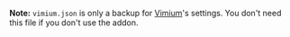 __Note:__ ```vimium.json``` is only a backup for [Vimium](https://addons.mozilla.org/en-US/firefox/addon/vimium-ff/)'s settings. You don't need this file if you don't use the addon.
